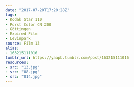 ```yaml
---
date: "2017-07-20T17:20:28Z"
tags:
- Kodak Star 110
- Porst Color CN 200
- Göttingen
- Expired Film
- Levinpark
source: Film 13
alias:
- 163215111016
tumblr_url: https://yaapb.tumblr.com/post/163215111016
resources:
- src: "13.jpg"
- src: "08.jpg"
- src: "014.jpg"
---
```

